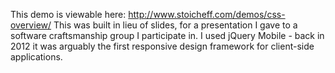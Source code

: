 This demo is viewable here:
http://www.stoicheff.com/demos/css-overview/
This was built in lieu of slides, for a presentation I gave to a software craftsmanship group I participate in. 
I used jQuery Mobile - back in 2012 it was arguably the first responsive design framework for client-side applications. 
